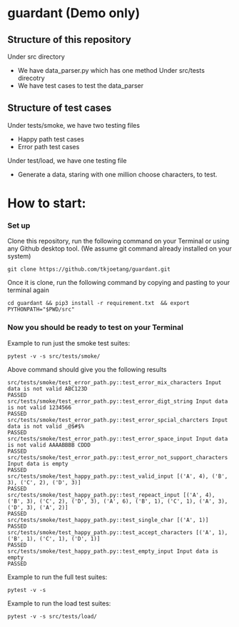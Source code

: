 # guardant (Demo only)

## Structure of this repository
Under src directory
- We have data_parser.py which has one method
Under src/tests direcotry
- We have test cases to test the data_parser

## Structure of test cases
Under tests/smoke, we have two testing files
- Happy path test cases
- Error path test cases

Under test/load, we have one testing file
- Generate a data, staring with one million choose characters, to 
  test.
  
# How to start:

### Set up 
Clone this repository, run the following command on your Terminal
or using any Github desktop tool. (We assume git command already installed on your
system)
```
git clone https://github.com/tkjoetang/guardant.git
```

Once it is clone, run the following command by copying and pasting to your terminal again
```
cd guardant && pip3 install -r requirement.txt  && export PYTHONPATH="$PWD/src"
```

### Now you should be ready to test on your Terminal

Example to run just the smoke test suites:
```
pytest -v -s src/tests/smoke/
```
Above command should give you the following results
```
src/tests/smoke/test_error_path.py::test_error_mix_characters Input data is not valid ABC123D
PASSED
src/tests/smoke/test_error_path.py::test_error_digt_string Input data is not valid 1234566
PASSED
src/tests/smoke/test_error_path.py::test_error_spcial_charcters Input data is not valid _@$#$%
PASSED
src/tests/smoke/test_error_path.py::test_error_space_input Input data is not valid AAAABBBB CDDD
PASSED
src/tests/smoke/test_error_path.py::test_error_not_support_characters Input data is empty
PASSED
src/tests/smoke/test_happy_path.py::test_valid_input [('A', 4), ('B', 3), ('C', 2), ('D', 3)]
PASSED
src/tests/smoke/test_happy_path.py::test_repeact_input [('A', 4), ('B', 3), ('C', 2), ('D', 3), ('A', 6), ('B', 1), ('C', 1), ('A', 3), ('D', 3), ('A', 2)]
PASSED
src/tests/smoke/test_happy_path.py::test_single_char [('A', 1)]
PASSED
src/tests/smoke/test_happy_path.py::test_accept_characters [('A', 1), ('B', 1), ('C', 1), ('D', 1)]
PASSED
src/tests/smoke/test_happy_path.py::test_empty_input Input data is empty
PASSED
```

Example to run the full test suites:
```
pytest -v -s
```

Example to run the load test suites:
```
pytest -v -s src/tests/load/
```
